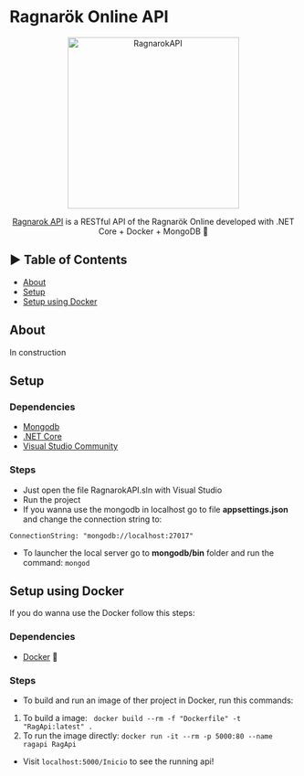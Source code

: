 # Ragnarök Online API
<p align="center">
  <img src="https://i.ibb.co/w7zcbPv/oie-jpg.png" alt="RagnarokAPI" width="300">
</p>
<p align="center">
  <a href="https://xjhofernandes.github.io/RagnarokAPIFront/">Ragnarok API</a> is a RESTful API of the Ragnarök Online developed with .NET Core + Docker + MongoDB 🚀
</p>

## ► Table of Contents

- [About](#about)
- [Setup](#setup)
- [Setup using Docker](#setup-using-docker)

## About

In construction

## Setup

### Dependencies

- [Mongodb](https://www.mongodb.com/)
- [.NET Core](https://dotnet.microsoft.com/download)
- [Visual Studio Community](https://visualstudio.microsoft.com/pt-br/vs/community/)

### Steps

- Just open the file RagnarokAPI.sln with Visual Studio
- Run the project
- If you wanna use the mongodb in localhost go to file <b>appsettings.json</b> and change the connection string to:

```
ConnectionString: "mongodb://localhost:27017"
```
- To launcher the local server go to <b>mongodb/bin</b> folder and run the command: `mongod`

## Setup using Docker

If you do wanna use the Docker follow this steps: 

### Dependencies

- [Docker](https://docs.docker.com/install/) :whale2:

### Steps

- To build and run an image of ther project in Docker, run this commands: 
1. To build a image: ` docker build --rm -f "Dockerfile" -t "RagApi:latest" .`
2. To run the image directly: `docker run -it --rm -p 5000:80 --name ragapi RagApi`

- Visit `localhost:5000/Inicio` to see the running api!
